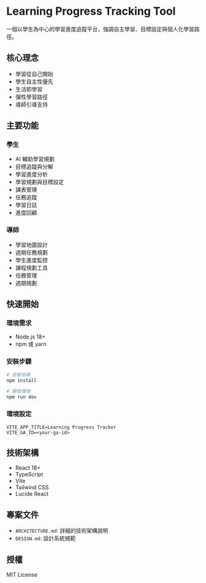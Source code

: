 # Learning Progress Tracking Tool

一個以學生為中心的學習進度追蹤平台，強調自主學習、目標設定與個人化學習路徑。

## 核心理念

- 學習從自己開始
- 學生自主性優先
- 生活即學習
- 彈性學習路徑
- 導師引導支持

## 主要功能

### 學生
- AI 輔助學習規劃
- 目標追蹤與分解
- 學習進度分析
- 學習規劃與目標設定
- 課表管理
- 任務追蹤
- 學習日誌
- 進度回顧

### 導師
- 學習地圖設計
- 週期任務規劃
- 學生進度監控
- 課程規劃工具
- 任務管理
- 週期規劃

## 快速開始

### 環境需求
- Node.js 18+
- npm 或 yarn

### 安裝步驟
```bash
# 安裝依賴
npm install

# 開發環境
npm run dev
```

### 環境設定
```env
VITE_APP_TITLE=Learning Progress Tracker
VITE_GA_ID=<your-ga-id>
```

## 技術架構
- React 18+
- TypeScript
- Vite
- Tailwind CSS
- Lucide React

## 專案文件
- `ARCHITECTURE.md`: 詳細的技術架構說明
- `DESIGN.md`: 設計系統規範

## 授權
MIT License